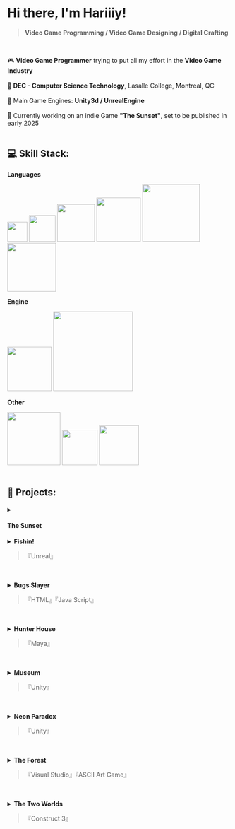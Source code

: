 # Hi there, I'm Hariiiy!
>**Video Game Programming / Video Game Designing / Digital Crafting**

</br>

🎮    **Video Game Programmer** trying to put all my effort in the **Video Game Industry** </br></br>
📝    **DEC - Computer Science Technology**, Lasalle College, Montreal, QC </br></br>
🚀    Main Game Engines: **Unity3d / UnrealEngine** </br></br>
🎯    Currently working on an indie Game **"The Sunset"**, set to be published in early 2025<br></br>




## 💻 Skill Stack:

<summary><b>Languages</b></summary>

  <img src="https://img.shields.io/badge/c%23-%23239120.svg?style=flat&logo=csharp&logoColor=white" width="45">  <img src="https://img.shields.io/badge/c-%2300599C.svg?style=flat&logo=c&logoColor=white" width="60">
  <img src="https://img.shields.io/badge/c++-%2300599C.svg?style=flat&logo=c%2B%2B&logoColor=white" width="85">
  <img src="https://img.shields.io/badge/html5-%23E34F26.svg?style=flat&logo=html5&logoColor=white" width="100">
  <img src="https://img.shields.io/badge/javascript-%23323330.svg?style=flat&logo=javascript&logoColor=%23F7DF1E" width="130">
  <img src="https://img.shields.io/badge/python-3670A0?style=flat&logo=python&logoColor=ffdd54" width="110">
  



<summary><b>Engine</b></summary>

  <img src="https://img.shields.io/badge/unity-%23000000.svg?style=flat&logo=unity&logoColor=white" width="100">  <img src="https://img.shields.io/badge/unrealengine-%23313131.svg?style=flat&logo=unrealengine&logoColor=white" width="180">
  


<summary><b>Other</b></summary>

  <img src="https://img.shields.io/badge/github-%23121011.svg?style=flat&logo=github&logoColor=white" width="120">  <img src="https://img.shields.io/badge/git-%23F05033.svg?style=flat&logo=git&logoColor=white" width="80">
  <img src="https://img.shields.io/badge/Itch-%23FF0B34.svg?style=flat&logo=Itch.io&logoColor=white" width="90">
</br>
</br>


## 👾 Projects:
<details>
<summary>
  
  #### <b>The Sunset</b> 

</summary>
  
  ><p>『A diablo like rpg game with multiple controllable characters, unique skills and 30+ perks that can be custom by player to boost up the battle. Survive, Fight, and Build in a fungal apocalypse』</p>

<a href = patreon.com/user?u=52585742> View Dev logs on my Patreon </a>

[Support me on Patreon!](href = https://www.patreon.com/yourusername)

| IMAGE  | DESDESDESDESDESDESDESDESDESDESDESDESDESDESDESDESDESDESDESDESDESDESDESDESDESDESDESDE</br>SDESDESDESDESDESDESDESDESDESDESDESDESDESDESDESDESDES |
| ------------- | ------------- |


<details>

<summary><b>Screen Shots</b></summary>

 
</details>

---

</details>





<details>
<summary><b>Fishin!</b>

  >『Unreal』  </summary>

  
</details><br></br>


<details>
<summary><b>Bugs Slayer</b>

  >『HTML』『Java Script』 </summary>

  
</details><br></br>



<details>
<summary><b>Hunter House</b>

  >『Maya』</summary>

  
</details><br></br>



<details>
<summary><b>Museum</b>

  >『Unity』</summary>

  
</details><br></br>



<details>
<summary><b>Neon Paradox </b>
  
  >『Unity』</summary>

  
</details><br></br>



<details>
<summary><b>The Forest</b>
 
  >『Visual Studio』『ASCII Art Game』</summary>

  
</details><br></br>



<details>
<summary><b>The Two Worlds</b>
  
  >『Construct 3』</summary>

  
</details><br></br>

